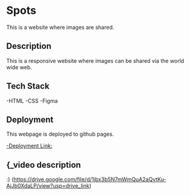 # Spots

This is a website where images are shared.

## Description

This is a responsive website where images can be shared via the world wide web.

## Tech Stack

-HTML
-CSS
-Figma

## Deployment

This webpage is deployed to github pages.

[-Deployment Link:](https://thedeeguy.github.io/se_project_spots/)

## {_video description
:} (https://drive.google.com/file/d/1jbx3b5N7mWmQuA2aQvtKu-AjJb0XdaLP/view?usp=drive_link)
